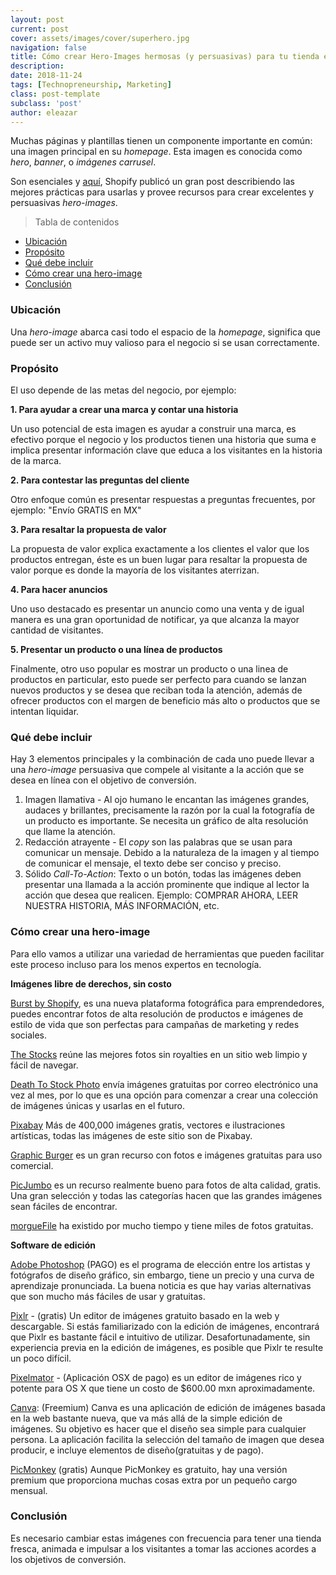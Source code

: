 ```yaml
---
layout: post
current: post
cover: assets/images/cover/superhero.jpg
navigation: false
title: Cómo crear Hero-Images hermosas (y persuasivas) para tu tienda en línea
description:
date: 2018-11-24
tags: [Technopreneurship, Marketing]
class: post-template
subclass: 'post'
author: eleazar
---
```


Muchas páginas y plantillas tienen un componente importante en común: una imagen principal en su _homepage_. Esta imagen es conocida como _hero_, _banner_, o _imágenes carrusel_.

Son esenciales y [aquí](https://www.shopify.com/blog/16480796-how-to-create-beautiful-and-persuasive-hero-images-for-your-online-store), Shopify publicó un gran post describiendo las mejores prácticas para usarlas y provee recursos para crear excelentes y persuasivas _hero-images_.

> Tabla de contenidos
- [Ubicación](#ubicaci%C3%B3n)
- [Propósito](#prop%C3%B3sito)
- [Qué debe incluir](#qu%C3%A9-debe-incluir)
- [Cómo crear una hero-image](#c%C3%B3mo-crear-una-hero-image)
- [Conclusión](#conclusi%C3%B3n)

### Ubicación

Una _hero-image_ abarca casi todo el espacio de la _homepage_, significa que puede ser un activo muy valioso para el negocio si se usan correctamente.

### Propósito

El uso depende de las metas del negocio, por ejemplo:

**1. Para ayudar a crear una marca y contar una historia**

Un uso potencial de esta imagen es ayudar a construir una marca, es efectivo porque el negocio y los productos tienen una historia que suma e implica presentar información clave que educa a los visitantes en la historia de la marca.

**2. Para contestar las preguntas del cliente**

Otro enfoque común es presentar respuestas a preguntas frecuentes, por ejemplo: "Envío GRATIS en MX"

**3. Para resaltar la propuesta de valor**

La propuesta de valor explica exactamente a los clientes el valor que los productos entregan, éste es un buen lugar para resaltar la propuesta de valor porque es donde la mayoría de los visitantes aterrizan.

**4. Para hacer anuncios**

Uno uso destacado es presentar un anuncio como una venta y de igual manera es una gran oportunidad de notificar, ya que alcanza la mayor cantidad de visitantes.

**5. Presentar un producto o una línea de productos**

Finalmente, otro uso popular es mostrar un producto o una linea de productos en particular, esto puede ser perfecto para cuando se lanzan nuevos productos y se desea que reciban toda la atención, además de ofrecer productos con el margen de beneficio más alto o productos que se intentan liquidar.

### Qué debe incluir

Hay 3 elementos principales y la combinación de cada uno puede llevar a una _hero-image_ persuasiva que compele al visitante a la acción que se desea en línea con el objetivo de conversión.

1. Imagen llamativa - Al ojo humano le encantan las imágenes grandes, audaces y brillantes, precisamente la razón por la cual la fotografía de un producto es importante. Se necesita un gráfico de alta resolución que llame la atención.
2. Redacción atrayente - El _copy_ son las palabras que se usan para comunicar un mensaje. Debido a la naturaleza de la imagen y al tiempo de comunicar el mensaje, el texto debe ser conciso y preciso.
3. Sólido _Call-To-Action_: Texto o un botón, todas las imágenes deben presentar una llamada a la acción prominente que indique al lector la acción que desea que realicen. Ejemplo: COMPRAR AHORA, LEER NUESTRA HISTORIA, MÁS INFORMACIÓN, etc.

### Cómo crear una hero-image

Para ello vamos a utilizar una variedad de herramientas que pueden facilitar este proceso incluso para los menos expertos en tecnología.

**Imágenes libre de derechos, sin costo**

[Burst by Shopify](https://burst.shopify.com/), es una nueva plataforma fotográfica para emprendedores, puedes encontrar fotos de alta resolución de productos e imágenes de estilo de vida que son perfectas para campañas de marketing y redes sociales.

[The Stocks](http://thestocks.im/) reúne las mejores fotos sin royalties en un sitio web limpio y fácil de navegar.

[Death To Stock Photo](http://join.deathtothestockphoto.com/) envía imágenes gratuitas por correo electrónico una vez al mes, por lo que es una opción para comenzar a crear una colección de imágenes únicas y usarlas en el futuro.

[Pixabay](http://pixabay.com/) Más de 400,000 imágenes gratis, vectores e ilustraciones artísticas, todas las imágenes de este sitio son de Pixabay.

[Graphic Burger](http://graphicburger.com/) es un gran recurso con fotos e imágenes gratuitas para uso comercial.

[PicJumbo](http://picjumbo.com/) es un recurso realmente bueno para fotos de alta calidad, gratis. Una gran selección y todas las categorías hacen que las grandes imágenes sean fáciles de encontrar.

[morgueFile](http://morguefile.com/) ha existido por mucho tiempo y tiene miles de fotos gratuitas.

**Software de edición**

[Adobe Photoshop](http://www.adobe.com/products/photoshop.html) (PAGO) es el programa de elección entre los artistas y fotógrafos de diseño gráfico, sin embargo, tiene un precio y una curva de aprendizaje pronunciada. La buena noticia es que hay varias alternativas que son mucho más fáciles de usar y gratuitas.

[Pixlr](http://apps.pixlr.com/editor/) - (gratis) Un editor de imágenes gratuito basado en la web y descargable. Si estás familiarizado con la edición de imágenes, encontrará que Pixlr es bastante fácil e intuitivo de utilizar. Desafortunadamente, sin experiencia previa en la edición de imágenes, es posible que Pixlr te resulte un poco difícil.

[Pixelmator](http://www.pixelmator.com/) - (Aplicación OSX de pago) es un editor de imágenes rico y potente para OS X que tiene un costo de $600.00 mxn aproximadamente.

[Canva](https://www.canva.com/): (Freemium) Canva es una aplicación de edición de imágenes basada en la web bastante nueva, que va más allá de la simple edición de imágenes. Su objetivo es hacer que el diseño sea simple para cualquier persona. La aplicación facilita la selección del tamaño de imagen que desea producir, e incluye elementos de diseño(gratuitas y de pago).

[PicMonkey](http://www.picmonkey.com/) (gratis) Aunque PicMonkey es gratuito, hay una versión premium que proporciona muchas cosas extra por un pequeño cargo mensual.

### Conclusión

Es necesario cambiar estas imágenes con frecuencia para tener una tienda fresca, animada e impulsar a los visitantes a tomar las acciones acordes a los objetivos de conversión.
